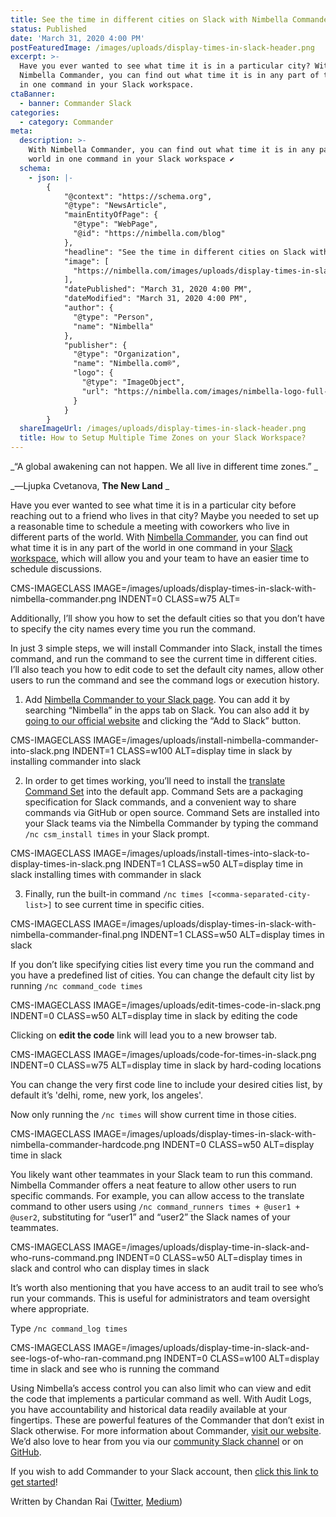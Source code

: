 ```yaml
---
title: See the time in different cities on Slack with Nimbella Commander
status: Published
date: 'March 31, 2020 4:00 PM'
postFeaturedImage: /images/uploads/display-times-in-slack-header.png
excerpt: >-
  Have you ever wanted to see what time it is in a particular city? With
  Nimbella Commander, you can find out what time it is in any part of the world
  in one command in your Slack workspace.
ctaBanner:
  - banner: Commander Slack
categories:
  - category: Commander
meta:
  description: >-
    With Nimbella Commander, you can find out what time it is in any part of the
    world in one command in your Slack workspace ✔
  schema:
    - json: |-
        {
            "@context": "https://schema.org",
            "@type": "NewsArticle",
            "mainEntityOfPage": {
              "@type": "WebPage",
              "@id": "https://nimbella.com/blog"
            },
            "headline": "See the time in different cities on Slack with Nimbella Commander",
            "image": [
              "https://nimbella.com/images/uploads/display-times-in-slack-header.png"
            ],
            "datePublished": "March 31, 2020 4:00 PM",
            "dateModified": "March 31, 2020 4:00 PM",
            "author": {
              "@type": "Person",
              "name": "Nimbella"
            },
            "publisher": {
              "@type": "Organization",
              "name": "Nimbella.com®",
              "logo": {
                "@type": "ImageObject",
                "url": "https://nimbella.com/images/nimbella-logo-full-color.png"
              }
            }
        }
  shareImageUrl: /images/uploads/display-times-in-slack-header.png
  title: How to Setup Multiple Time Zones on your Slack Workspace?
---
```

_“A global awakening can not happen. We all live in different time zones.”
_

_―Ljupka Cvetanova, **The New Land**
_

Have you ever wanted to see what time it is in a particular city before reaching out to a friend who lives in that city? Maybe you needed to set up a reasonable time to schedule a meeting with coworkers who live in different parts of the world. With [Nimbella Commander](https://nimbella.com/integrations/commander), you can find out what time it is in any part of the world in one command in your [Slack workspace](https://slack.com/apps/AS833QXL0-nimbella-commander?next_id=0), which will allow you and your team to have an easier time to schedule discussions. 

CMS-IMAGECLASS IMAGE=/images/uploads/display-times-in-slack-with-nimbella-commander.png INDENT=0 CLASS=w75 ALT=

Additionally, I’ll show you how to set the default cities so that you don’t have to specify the city names every time you run the command.

In just 3 simple steps, we will install Commander into Slack, install the times command, and run the command to see the current time in different cities. I’ll also teach you how to edit code to set the default city names, allow other users to run the command and see the command logs or execution history.

1. Add [Nimbella Commander to your Slack page](https://slack.com/apps/AS833QXL0-nimbella-commander?next_id=0). You can add it by searching “Nimbella” in the apps tab on Slack. You can also add it by [going to our official website](https://nimbella.com) and clicking the “Add to Slack” button.

CMS-IMAGECLASS IMAGE=/images/uploads/install-nimbella-commander-into-slack.png INDENT=1 CLASS=w100 ALT=display time in slack by installing commander into slack

2. In order to get times working, you’ll need to install the [translate Command Set](https://github.com/nimbella/command-sets) into the default app. Command Sets are a packaging specification for Slack commands, and a convenient way to share commands via GitHub or open source. Command Sets are installed into your Slack teams via the Nimbella Commander by typing the command `/nc csm_install times` in your Slack prompt.

CMS-IMAGECLASS IMAGE=/images/uploads/install-times-into-slack-to-display-times-in-slack.png INDENT=1 CLASS=w50 ALT=display time in slack installing times with commander in slack

3. Finally, run the built-in command `/nc times [<comma-separated-city-list>]` to see current time in specific cities.

CMS-IMAGECLASS IMAGE=/images/uploads/display-times-in-slack-with-nimbella-commander-final.png INDENT=1 CLASS=w50 ALT=display times in slack

If you don’t like specifying cities list every time you run the command and you have a predefined list of cities. You can change the default city list by running `/nc command_code times`

CMS-IMAGECLASS IMAGE=/images/uploads/edit-times-code-in-slack.png INDENT=0 CLASS=w50 ALT=display time in slack by editing the code

Clicking on **edit the code** link will lead you to a new browser tab.

CMS-IMAGECLASS IMAGE=/images/uploads/code-for-times-in-slack.png INDENT=0 CLASS=w75 ALT=display time in slack by hard-coding locations

You can change the very first code line to include your desired cities list, by default it’s 'delhi, rome, new york, los angeles'.

Now only running the `/nc times` will show current time in those cities.

CMS-IMAGECLASS IMAGE=/images/uploads/display-times-in-slack-with-nimbella-commander-hardcode.png INDENT=0 CLASS=w50 ALT=display time in slack

You likely want other teammates in your Slack team to run this command. Nimbella Commander offers a neat feature to allow other users to run specific commands. For example, you can allow access to the translate command to other users using `/nc command_runners times + @user1 + @user2`, substituting for “user1” and “user2” the Slack names of your teammates.

CMS-IMAGECLASS IMAGE=/images/uploads/display-time-in-slack-and-who-runs-command.png INDENT=0 CLASS=w50 ALT=display times in slack and control who can display times in slack

It’s worth also mentioning that you have access to an audit trail to see who’s run your commands. This is useful for administrators and team oversight where appropriate.

Type `/nc command_log times`

CMS-IMAGECLASS IMAGE=/images/uploads/display-time-in-slack-and-see-logs-of-who-ran-command.png INDENT=0 CLASS=w100 ALT=display time in slack and see who is running the command

Using Nimbella’s access control you can also limit who can view and edit the code that implements a particular command as well. With Audit Logs, you have accountability and historical data readily available at your fingertips. These are powerful features of the Commander that don’t exist in Slack otherwise. For more information about Commander, [visit our website](https://nimbella.com/integrations/commander). We’d also love to hear from you via our [community Slack channel](https://nimbella.com/slack) or on [GitHub](https://github.com/nimbella/command-sets).

If you wish to add Commander to your Slack account, then [click this link to get started](https://slack.com/apps/AS833QXL0-nimbella-commander)!

Written by Chandan Rai ([Twitter](https://twitter.com/bhageena), [Medium](https://medium.com/@bhageena))
